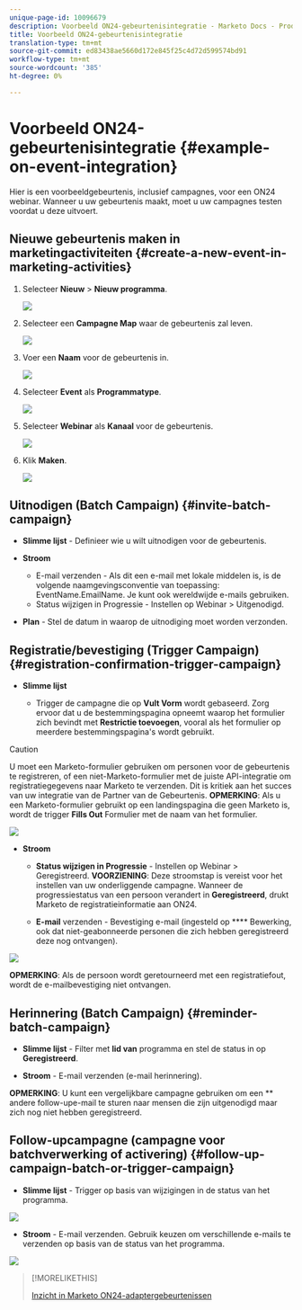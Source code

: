 ```yaml
---
unique-page-id: 10096679
description: Voorbeeld ON24-gebeurtenisintegratie - Marketo Docs - Productdocumentatie
title: Voorbeeld ON24-gebeurtenisintegratie
translation-type: tm+mt
source-git-commit: ed83438ae5660d172e845f25c4d72d599574bd91
workflow-type: tm+mt
source-wordcount: '385'
ht-degree: 0%

---
```



# Voorbeeld ON24-gebeurtenisintegratie {#example-on-event-integration}

Hier is een voorbeeldgebeurtenis, inclusief campagnes, voor een ON24 webinar. Wanneer u uw gebeurtenis maakt, moet u uw campagnes testen voordat u deze uitvoert.

## Nieuwe gebeurtenis maken in marketingactiviteiten {#create-a-new-event-in-marketing-activities}

1. Selecteer **Nieuw** > **Nieuw programma**.

   ![](assets/image2015-12-22-15-3a35-3a15.png)

1. Selecteer een **Campagne Map** waar de gebeurtenis zal leven.

   ![](assets/image2015-12-22-15-3a39-3a51.png)

1. Voer een **Naam** voor de gebeurtenis in.

   ![](assets/image2015-12-22-15-3a43-3a4.png)

1. Selecteer **Event** als **Programmatype**.

   ![](assets/image2015-12-22-15-3a44-3a41.png)

1. Selecteer **Webinar** als **Kanaal** voor de gebeurtenis.

   ![](assets/image2015-12-22-15-3a46-3a34.png)

1. Klik **Maken**.

   ![](assets/image2015-12-22-15-3a48-3a20.png)

## Uitnodigen (Batch Campaign) {#invite-batch-campaign}

* **Slimme lijst**  - Definieer wie u wilt uitnodigen voor de gebeurtenis.
* **Stroom**

   * E-mail verzenden - Als dit een e-mail met lokale middelen is, is de volgende naamgevingsconventie van toepassing: EventName.EmailName. Je kunt ook wereldwijde e-mails gebruiken.
   * Status wijzigen in Progressie - Instellen op Webinar > Uitgenodigd.

* **Plan**  - Stel de datum in waarop de uitnodiging moet worden verzonden.

## Registratie/bevestiging (Trigger Campaign) {#registration-confirmation-trigger-campaign}

* **Slimme lijst**

   * Trigger de campagne die op **Vult Vorm** wordt gebaseerd. Zorg ervoor dat u de bestemmingspagina opneemt waarop het formulier zich bevindt met **Restrictie toevoegen**, vooral als het formulier op meerdere bestemmingspagina&#39;s wordt gebruikt.

>[!CAUTION]
>
>U moet een Marketo-formulier gebruiken om personen voor de gebeurtenis te registreren, of een niet-Marketo-formulier met de juiste API-integratie om registratiegegevens naar Marketo te verzenden. Dit is kritiek aan het succes van uw integratie van de Partner van de Gebeurtenis. **OPMERKING**: Als u een Marketo-formulier gebruikt op een landingspagina die geen Marketo is, wordt de trigger  **Fills Out** Formulier met de naam van het formulier.

![](assets/image2015-12-22-15-3a50-3a22.png)

* **Stroom**

   * **Status wijzigen in Progressie**  - Instellen op Webinar > Geregistreerd. **VOORZIENING**: Deze stroomstap is vereist voor het instellen van uw onderliggende campagne. Wanneer de progressiestatus van een persoon verandert in **Geregistreerd**, drukt Marketo de registratieinformatie aan ON24.

   * **E-mail**  verzenden - Bevestiging e-mail (ingesteld op  **** Bewerking, ook dat niet-geabonneerde personen die zich hebben geregistreerd deze nog ontvangen).

![](assets/image2015-12-22-15-3a52-3a9.png)

**OPMERKING**: Als de persoon wordt geretourneerd met een registratiefout, wordt de e-mailbevestiging niet ontvangen.

## Herinnering (Batch Campaign) {#reminder-batch-campaign}

* **Slimme lijst**  - Filter met  **lid van** programma en stel de status in op  **Geregistreerd**.

* **Stroom**  - E-mail verzenden (e-mail herinnering).

**OPMERKING**: U kunt een vergelijkbare campagne gebruiken om een  ** andere follow-upe-mail te sturen naar mensen die zijn uitgenodigd maar zich nog niet hebben geregistreerd.

## Follow-upcampagne (campagne voor batchverwerking of activering) {#follow-up-campaign-batch-or-trigger-campaign}

* **Slimme lijst**  - Trigger op basis van wijzigingen in de status van het programma.

![](assets/image2015-12-22-15-3a57-3a25.png)

* **Stroom**  - E-mail verzenden. Gebruik keuzen om verschillende e-mails te verzenden op basis van de status van het programma.

![](assets/ten.png)

>[!MORELIKETHIS]
>
>[Inzicht in Marketo ON24-adaptergebeurtenissen](/help/marketo/product-docs/demand-generation/events/create-an-event/create-an-event-with-the-marketo-on24-adapter/understanding-marketo-on24-adapter-events.md)
